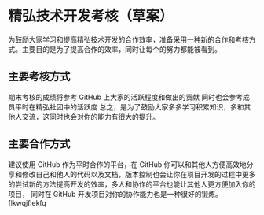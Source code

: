 # 精弘技术开发考核（草案）
为鼓励大家学习和提高精弘技术开发的合作效率，准备采用一种新的合作和考核方式。主要目的是为了提高合作的效率，同时让每个的努力都能被看到。

## 主要考核方式
期末考核的成绩将参考 GitHub 上大家的活跃程度和做出的贡献
同时也会参考成员平时在精弘社团中的活跃度
总之，是为了鼓励大家多多学习积累知识，多和其他人交流，这同时也会对你的能力有很大的提升。

## 主要合作方式
建议使用 GitHub 作为平时合作的平台，在 GitHub 你可以和其他人方便高效地分享和修改自己和他人的代码以及文档，版本控制也会让你在项目开发的过程中更多的尝试新的方法提高开发的效率，多人和协作的平台也能让其他人更方便加入你的项目， 同时在 GitHub 开发项目对你的协作能力也是一种很好的锻炼。
 flkwqjflekfq
